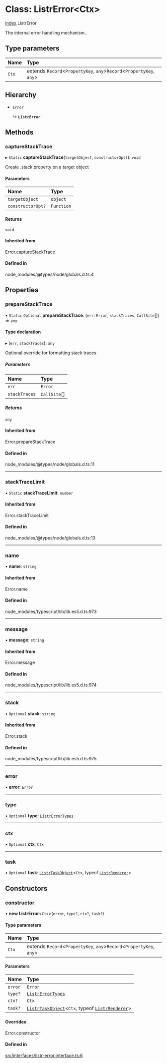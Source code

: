 # Class: ListrError<Ctx\>

[index](../modules/index.md).ListrError

The internal error handling mechanism..

## Type parameters

| Name | Type |
| :------ | :------ |
| `Ctx` | extends `Record`<`PropertyKey`, `any`\>`Record`<`PropertyKey`, `any`\> |

## Hierarchy

- `Error`

  ↳ **`ListrError`**

## Methods

### captureStackTrace

▸ `Static` **captureStackTrace**(`targetObject`, `constructorOpt?`): `void`

Create .stack property on a target object

#### Parameters

| Name | Type |
| :------ | :------ |
| `targetObject` | `object` |
| `constructorOpt?` | `Function` |

#### Returns

`void`

#### Inherited from

Error.captureStackTrace

#### Defined in

node_modules/@types/node/globals.d.ts:4

## Properties

### prepareStackTrace

▪ `Static` `Optional` **prepareStackTrace**: (`err`: `Error`, `stackTraces`: `CallSite`[]) => `any`

#### Type declaration

▸ (`err`, `stackTraces`): `any`

Optional override for formatting stack traces

##### Parameters

| Name | Type |
| :------ | :------ |
| `err` | `Error` |
| `stackTraces` | `CallSite`[] |

##### Returns

`any`

#### Inherited from

Error.prepareStackTrace

#### Defined in

node_modules/@types/node/globals.d.ts:11

___

### stackTraceLimit

▪ `Static` **stackTraceLimit**: `number`

#### Inherited from

Error.stackTraceLimit

#### Defined in

node_modules/@types/node/globals.d.ts:13

___

### name

• **name**: `string`

#### Inherited from

Error.name

#### Defined in

node_modules/typescript/lib/lib.es5.d.ts:973

___

### message

• **message**: `string`

#### Inherited from

Error.message

#### Defined in

node_modules/typescript/lib/lib.es5.d.ts:974

___

### stack

• `Optional` **stack**: `string`

#### Inherited from

Error.stack

#### Defined in

node_modules/typescript/lib/lib.es5.d.ts:975

___

### error

• **error**: `Error`

___

### type

• `Optional` **type**: [`ListrErrorTypes`](../enums/index.ListrErrorTypes.md)

___

### ctx

• `Optional` **ctx**: `Ctx`

___

### task

• `Optional` **task**: [`ListrTaskObject`](index.ListrTaskObject.md)<`Ctx`, typeof [`ListrRenderer`](index.ListrRenderer.md)\>

## Constructors

### constructor

• **new ListrError**<`Ctx`\>(`error`, `type?`, `ctx?`, `task?`)

#### Type parameters

| Name | Type |
| :------ | :------ |
| `Ctx` | extends `Record`<`PropertyKey`, `any`\>`Record`<`PropertyKey`, `any`\> |

#### Parameters

| Name | Type |
| :------ | :------ |
| `error` | `Error` |
| `type?` | [`ListrErrorTypes`](../enums/index.ListrErrorTypes.md) |
| `ctx?` | `Ctx` |
| `task?` | [`ListrTaskObject`](index.ListrTaskObject.md)<`Ctx`, typeof [`ListrRenderer`](index.ListrRenderer.md)\> |

#### Overrides

Error.constructor

#### Defined in

[src/interfaces/listr-error.interface.ts:6](https://github.com/cenk1cenk2/listr2/blob/70fdfc5/src/interfaces/listr-error.interface.ts#L6)

